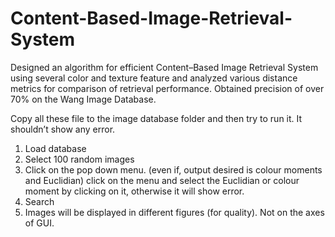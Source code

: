 # Content-Based-Image-Retrieval-System
Designed an algorithm for efficient Content–Based Image Retrieval System using several color and texture feature and analyzed various distance metrics for comparison of retrieval performance. Obtained precision of over 70% on the Wang Image Database. 

Copy all these file to the image database folder and then try to run it. It shouldn’t show any error. 
1. Load database
2. Select 100 random images
3. Click on the pop down menu. (even if, output desired is colour moments and Euclidian) click on the menu and select the Euclidian or colour  moment by clicking on it, otherwise it will show error.
4. Search
5. Images will be displayed in different figures (for quality). Not on the axes of GUI.
